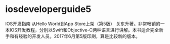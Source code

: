 # iosdeveloperguide5
IOS开发指南 从Hello World到App Store上架（第5版） 关东升著。非常畅销的一本IOS开发教程，分别以Swift和Objective-C两种语言进行讲解。本书适合完全新手和有经验的开发人员。2017年6月第5版印刷，算是比较新的版本。
